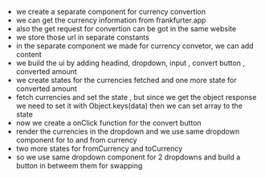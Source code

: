 - we create a separate component for currency convertion
- we can get the currency information from frankfurter.app
- also the get request for convertion can be got in the same website
- we store those url in separate constants
- in the separate component we made for currency convetor, we can add content
- we build the ui by adding headind, dropdown, input , convert button , converted amount
- we create states for the currencies fetched and one more state for converted amount
- fetch currencies and set the state , but since we get the object response we need to set it with Object.keys(data) then we can set array to the state
- now we create a onClick function for the convert button
- render the currencies in the dropdown and we use same dropdown component for to and from currency
- two more states for fromCurrency and toCurrency
- so we use same dropdown component for 2 dropdowns and build a button in betweem them for swapping
